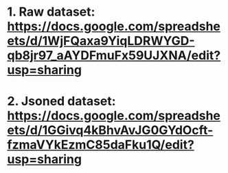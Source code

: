 

# 1. Raw dataset: https://docs.google.com/spreadsheets/d/1WjFQaxa9YiqLDRWYGD-qb8jr97_aAYDFmuFx59UJXNA/edit?usp=sharing 
# 2. Jsoned dataset: https://docs.google.com/spreadsheets/d/1GGivq4kBhvAvJG0GYdOcft-fzmaVYkEzmC85daFku1Q/edit?usp=sharing
